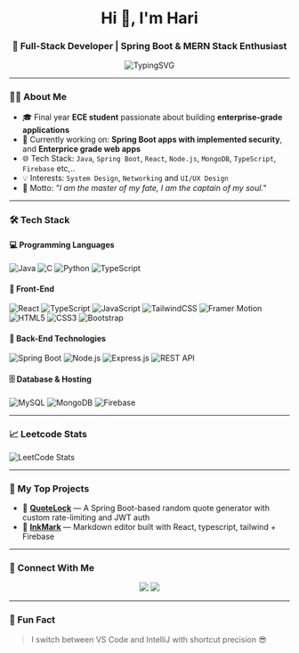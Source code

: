 <h1 align="center">Hi 👋, I'm Hari</h1>
<h3 align="center">🚀 Full-Stack Developer | Spring Boot & MERN Stack Enthusiast</h3>

<p align="center">
  <img src="https://readme-typing-svg.demolab.com?font=Fira+Code&size=22&pause=1000&center=true&vCenter=true&width=435&lines=%7CEngineer+%7C+FullStack+Web+Developer;Java+%7C+Spring+Boot+%7C+React;I+design+and+build+scalable+apps" alt="TypingSVG"/>
</p>

---

### 👨‍💻 About Me
- 🎓 Final year **ECE student** passionate about building **enterprise-grade applications**  
- 💼 Currently working on: **Spring Boot apps with implemented security**, and **Enterprice grade web apps**  
- 🌐 Tech Stack: `Java`, `Spring Boot`, `React`, `Node.js`, `MongoDB`, `TypeScript`, `Firebase` etc,..
- 💡 Interests: `System Design`, `Networking` and `UI/UX Design`
- 💪 Motto: *"I am the master of my fate, I am the captain of my soul."*

---

### 🛠️ Tech Stack

#### 💻 Programming Languages  
![Java](https://img.shields.io/badge/Java-%23ED8B00.svg?style=flat&logo=java&logoColor=white)
![C](https://img.shields.io/badge/C-00599C?style=flat&logo=c&logoColor=white)
![Python](https://img.shields.io/badge/Python-3776AB?style=flat&logo=python&logoColor=white)
![TypeScript](https://img.shields.io/badge/TypeScript-007ACC?style=flat&logo=typescript&logoColor=white)

#### 🎨 Front-End  
![React](https://img.shields.io/badge/React-20232A?style=flat&logo=react&logoColor=61DAFB)
![TypeScript](https://img.shields.io/badge/TypeScript-007ACC?style=flat&logo=typescript&logoColor=white)
![JavaScript](https://img.shields.io/badge/JavaScript-F7DF1E?style=flat&logo=javascript&logoColor=black)
![TailwindCSS](https://img.shields.io/badge/TailwindCSS-38B2AC?style=flat&logo=tailwind-css&logoColor=white)
![Framer Motion](https://img.shields.io/badge/Framer--Motion-0055FF?style=flat&logo=framer&logoColor=white)
![HTML5](https://img.shields.io/badge/HTML5-E34F26?style=flat&logo=html5&logoColor=white)
![CSS3](https://img.shields.io/badge/CSS3-1572B6?style=flat&logo=css3&logoColor=white)
![Bootstrap](https://img.shields.io/badge/Bootstrap-563D7C?style=flat&logo=bootstrap&logoColor=white)

#### 🚀 Back-End Technologies  
![Spring Boot](https://img.shields.io/badge/Spring%20Boot-6DB33F?style=flat&logo=spring-boot&logoColor=white)
![Node.js](https://img.shields.io/badge/Node.js-339933?style=flat&logo=node.js&logoColor=white)
![Express.js](https://img.shields.io/badge/Express.js-000000?style=flat&logo=express&logoColor=white)
![REST API](https://img.shields.io/badge/REST-API-%23007EC6?style=flat)

#### 🗄️ Database & Hosting  
![MySQL](https://img.shields.io/badge/MySQL-4479A1?style=flat&logo=mysql&logoColor=white)
![MongoDB](https://img.shields.io/badge/MongoDB-4EA94B?style=flat&logo=mongodb&logoColor=white)
![Firebase](https://img.shields.io/badge/Firebase-FFCA28?style=flat&logo=firebase&logoColor=black)

---

### 📈 Leetcode Stats

![LeetCode Stats](https://leetcard.jacoblin.cool/Hari_prasath_K?theme=dark&font=Outfit&ext=contest)

---

### 🧠 My Top Projects

- 🔐 [**QuoteLock**](https://github.com/hari-prasath-03/QuoteLock-server) — A Spring Boot-based random quote generator with custom rate-limiting and JWT auth  
- 📄 [**InkMark**](https://github.com/hari-prasath-03/InkMark) — Markdown editor built with React, typescript, tailwind + Firebase
  
---

### 🔗 Connect With Me

<p align="center">
  <a href="https://www.linkedin.com/in/hari-prasath-k/" target="_blank"><img src="https://img.shields.io/badge/LinkedIn-%230077B5.svg?style=flat&logo=linkedin&logoColor=white"/></a>
  <a href="mailto:hariprasathk2023@gmail.com"><img src="https://img.shields.io/badge/Gmail-D14836?style=flat&logo=gmail&logoColor=white"/></a>
</p>

---

### 📌 Fun Fact
> I switch between VS Code and IntelliJ with shortcut precision 😎

